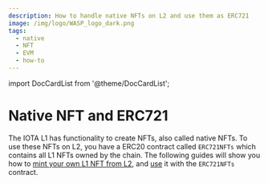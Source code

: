 ```yaml
---
description: How to handle native NFTs on L2 and use them as ERC721
image: /img/logo/WASP_logo_dark.png
tags:
  - native 
  - NFT
  - EVM
  - how-to
---
```

import DocCardList from '@theme/DocCardList';

# Native NFT and ERC721

The IOTA L1 has functionality to create NFTs, also called native NFTs. To use these NFTs on L2, you have
a ERC20 contract called `ERC721NFTs` which contains all L1 NFTs owned by the chain. The following guides will show you how to [mint your own L1 NFT from L2](mint-nft.md), and [use](./use-as-erc721.md) it with the `ERC721NFTs` contract.

<DocCardList />